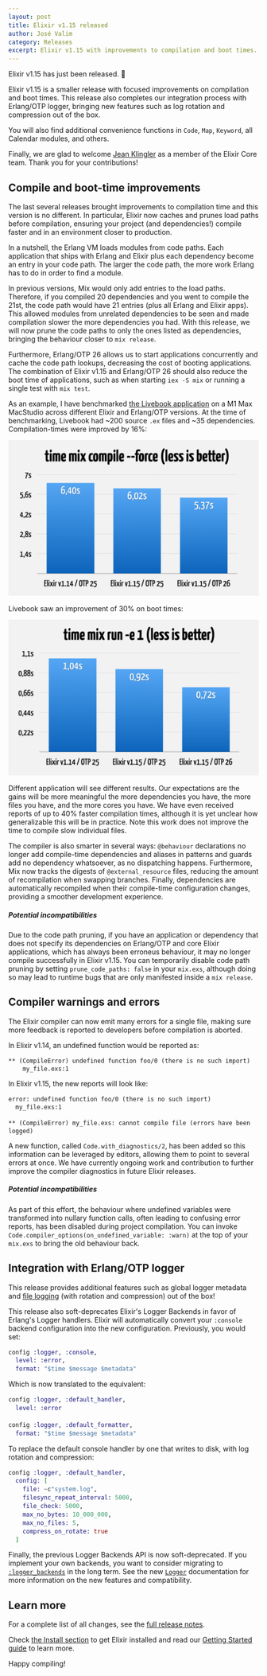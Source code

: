 ```yaml
---
layout: post
title: Elixir v1.15 released
author: José Valim
category: Releases
excerpt: Elixir v1.15 with improvements to compilation and boot times.
---
```


Elixir v1.15 has just been released. 🎉

Elixir v1.15 is a smaller release with focused improvements
on compilation and boot times. This release also completes
our integration process with Erlang/OTP logger, bringing new
features such as log rotation and compression out of the box.

You will also find additional convenience functions in `Code`,
`Map`, `Keyword`, all Calendar modules, and others.

Finally, we are glad to welcome [Jean Klingler](https://github.com/sabiwara/)
as a member of the Elixir Core team. Thank you for your contributions!

## Compile and boot-time improvements

The last several releases brought improvements to compilation
time and this version is no different. In particular, Elixir
now caches and prunes load paths before compilation, ensuring your
project (and dependencies!) compile faster and in an environment
closer to production.

In a nutshell, the Erlang VM loads modules from code paths. Each
application that ships with Erlang and Elixir plus each dependency
become an entry in your code path. The larger the code path, the
more work Erlang has to do in order to find a module.

In previous versions, Mix would only add entries to the load paths.
Therefore, if you compiled 20 dependencies and you went to compile
the 21st, the code path would have 21 entries (plus all Erlang and
Elixir apps). This allowed modules from unrelated dependencies to
be seen and made compilation slower the more dependencies you had.
With this release, we will now prune the code paths to only the ones
listed as dependencies, bringing the behaviour closer to `mix release`.

Furthermore, Erlang/OTP 26 allows us to start applications
concurrently and cache the code path lookups, decreasing the cost of
booting applications. The combination of Elixir v1.15 and Erlang/OTP 26
should also reduce the boot time of applications, such as when starting
`iex -S mix` or running a single test with `mix test`.

As an example, I have benchmarked [the Livebook application](https://github.com/livebook-dev/livebook)
on a M1 Max MacStudio across different Elixir and Erlang/OTP versions.
At the time of benchmarking, Livebook had ~200 source `.ex` files and
~35 dependencies. Compilation-times were improved by 16%:

![Livebook compilation times](/images/contents/livebook-compile-1.15.png)

Livebook saw an improvement of 30% on boot times:

![Livebook boot times](/images/contents/livebook-boot-1.15.png)

Different application will see different results. Our expectations
are the gains will be more meaningful the more dependencies you have,
the more files you have, and the more cores you have. We have even
received reports of up to 40% faster compilation times, although it
is yet unclear how generalizable this will be in practice. Note this
work does not improve the time to compile slow individual files.

The compiler is also smarter in several ways: `@behaviour` declarations
no longer add compile-time dependencies and aliases in patterns and
guards add no dependency whatsoever, as no dispatching happens. Furthermore,
Mix now tracks the digests of `@external_resource` files, reducing the
amount of recompilation when swapping branches. Finally, dependencies
are automatically recompiled when their compile-time configuration changes,
providing a smoother development experience.

##### Potential incompatibilities

Due to the code path pruning, if you have an application or dependency
that does not specify its dependencies on Erlang/OTP and core Elixir applications,
which has always been erroneus behaviour, it may no longer compile
successfully in Elixir v1.15. You can temporarily disable code path pruning
by setting `prune_code_paths: false` in your `mix.exs`, although doing so
may lead to runtime bugs that are only manifested inside a `mix release`.

## Compiler warnings and errors

The Elixir compiler can now emit many errors for a single file, making
sure more feedback is reported to developers before compilation is aborted.

In Elixir v1.14, an undefined function would be reported as:

    ** (CompileError) undefined function foo/0 (there is no such import)
        my_file.exs:1

In Elixir v1.15, the new reports will look like:

    error: undefined function foo/0 (there is no such import)
      my_file.exs:1

    ** (CompileError) my_file.exs: cannot compile file (errors have been logged)

A new function, called `Code.with_diagnostics/2`, has been added so this
information can be leveraged by editors, allowing them to point to several
errors at once. We have currently ongoing work and contribution to further
improve the compiler diagnostics in future Elixir releases.

##### Potential incompatibilities

As part of this effort, the behaviour where undefined variables were transformed
into nullary function calls, often leading to confusing error reports, has
been disabled during project compilation. You can invoke `Code.compiler_options(on_undefined_variable: :warn)`
at the top of your `mix.exs` to bring the old behaviour back.

## Integration with Erlang/OTP logger

This release provides additional features such as global logger
metadata and [file logging](https://hexdocs.pm/logger/Logger.html#module-erlang-otp-handlers) (with rotation and compression) out of the box!

This release also soft-deprecates Elixir's Logger Backends in
favor of Erlang's Logger handlers. Elixir will automatically
convert your `:console` backend configuration into the new
configuration. Previously, you would set:

```elixir
config :logger, :console,
  level: :error,
  format: "$time $message $metadata"
```

Which is now translated to the equivalent:

```elixir
config :logger, :default_handler,
  level: :error

config :logger, :default_formatter,
  format: "$time $message $metadata"
```

To replace the default console handler by one that writes to disk,
with log rotation and compression:

```elixir
config :logger, :default_handler,
  config: [
    file: ~c"system.log",
    filesync_repeat_interval: 5000,
    file_check: 5000,
    max_no_bytes: 10_000_000,
    max_no_files: 5,
    compress_on_rotate: true
  ]
```

Finally, the previous Logger Backends API is now soft-deprecated.
If you implement your own backends, you want to consider migrating to
[`:logger_backends`](https://github.com/elixir-lang/logger_backends)
in the long term. See the new [`Logger`](https://hexdocs.pm/logger)
documentation for more information on the new features and compatibility.

## Learn more

For a complete list of all changes, see the
[full release notes](https://github.com/elixir-lang/elixir/releases/tag/v1.15.0).

Check [the Install section](/install.html) to get Elixir installed and
read our [Getting Started guide](https://hexdocs.pm/elixir/1.16/introduction.html)
to learn more.

Happy compiling!
